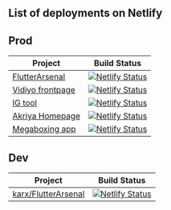 ## List of deployments on Netlify


## Prod

| Project  | Build Status |
| ------------- | ------------- |
| [FlutterArsenal](https://github.com/flutterarsenal/FlutterArsenal)  | [![Netlify Status](https://api.netlify.com/api/v1/badges/f76ec8e6-bff9-4717-8446-226d701def0c/deploy-status)](https://app.netlify.com/sites/flutterarsenal/deploys)  |
| [Vidiyo frontpage](https://github.com/karx/vidiyo-frontpage) | [![Netlify Status](https://api.netlify.com/api/v1/badges/8005492b-8de4-4599-810c-97f06e8f775e/deploy-status)](https://app.netlify.com/sites/vidiyo/deploys) |
| [IG tool](https://github.com/karx/viragram-instagram) | [![Netlify Status](https://api.netlify.com/api/v1/badges/5e39c371-de4d-4f24-bd8c-631252b79695/deploy-status)](https://app.netlify.com/sites/instagram-viragram/deploys) | 
| [Akriya Homepage](https://github.com/karx/homepage) | [![Netlify Status](https://api.netlify.com/api/v1/badges/9b3ce78c-cbd1-478e-87c4-279c52838044/deploy-status)](https://app.netlify.com/sites/akriya/deploys) | 
| [Megaboxing app](https://github.com/karx/MegaBoxing) | [![Netlify Status](https://api.netlify.com/api/v1/badges/42a64bd6-c16b-42c9-8d4a-ccc10e075800/deploy-status)](https://app.netlify.com/sites/megaboxing/deploys)

## Dev

| Project  | Build Status |
| ------------- | ------------- |
| [karx/FlutterArsenal](https://github.com/karx/FlutterArsenal)  | [![Netlify Status](https://api.netlify.com/api/v1/badges/54985b82-ad78-468d-9fef-42d8ec316bc1/deploy-status)](https://app.netlify.com/sites/dev-flutterarsenal/deploys) |


